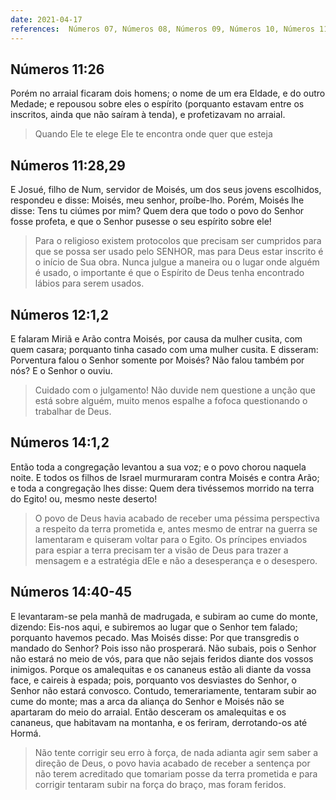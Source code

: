 ```yaml
---
date: 2021-04-17
references:  Números 07, Números 08, Números 09, Números 10, Números 11, Números 12, Números 13, Números 14, Números 15, Salmos 90, Números 16, Números 17
---
```


## Números 11:26
Porém no arraial ficaram dois homens; o nome de um era Eldade, e do outro Medade; e repousou sobre eles o espírito (porquanto estavam entre os inscritos, ainda que não saíram à tenda), e profetizavam no arraial.

> Quando Ele te elege Ele te encontra onde quer que esteja

## Números 11:28,29
E Josué, filho de Num, servidor de Moisés, um dos seus jovens escolhidos, respondeu e disse: Moisés, meu senhor, proíbe-lho.
Porém, Moisés lhe disse: Tens tu ciúmes por mim? Quem dera que todo o povo do Senhor fosse profeta, e que o Senhor pusesse o seu espírito sobre ele!

> Para o religioso existem protocolos que precisam ser cumpridos para que se possa ser usado pelo SENHOR, mas para Deus estar inscrito é o início de Sua obra.
> Nunca julgue a maneira ou o lugar onde alguém é usado, o importante é que o Espírito de Deus tenha encontrado lábios para serem usados.

## Números 12:1,2
E falaram Miriã e Arão contra Moisés, por causa da mulher cusita, com quem casara; porquanto tinha casado com uma mulher cusita.
E disseram: Porventura falou o Senhor somente por Moisés? Não falou também por nós? E o Senhor o ouviu.

> Cuidado com o julgamento!
> Não duvide nem questione a unção que está sobre alguém, muito menos espalhe a fofoca questionando o trabalhar de Deus.

## Números 14:1,2
Então toda a congregação levantou a sua voz; e o povo chorou naquela noite.
E todos os filhos de Israel murmuraram contra Moisés e contra Arão; e toda a congregação lhes disse: Quem dera tivéssemos morrido na terra do Egito! ou, mesmo neste deserto!

> O povo de Deus havia acabado de receber uma péssima perspectiva a respeito da terra prometida e, antes mesmo de entrar na guerra se lamentaram e quiseram voltar para o Egito.
> Os príncipes enviados para espiar a terra precisam ter a visão de Deus para trazer a mensagem e a estratégia dEle e não a desesperança e o desespero.

## Números 14:40-45
E levantaram-se pela manhã de madrugada, e subiram ao cume do monte, dizendo: Eis-nos aqui, e subiremos ao lugar que o Senhor tem falado; porquanto havemos pecado.
Mas Moisés disse: Por que transgredis o mandado do Senhor? Pois isso não prosperará.
Não subais, pois o Senhor não estará no meio de vós, para que não sejais feridos diante dos vossos inimigos.
Porque os amalequitas e os cananeus estão ali diante da vossa face, e caireis à espada; pois, porquanto vos desviastes do Senhor, o Senhor não estará convosco.
Contudo, temerariamente, tentaram subir ao cume do monte; mas a arca da aliança do Senhor e Moisés não se apartaram do meio do arraial.
Então desceram os amalequitas e os cananeus, que habitavam na montanha, e os feriram, derrotando-os até Hormá.

> Não tente corrigir seu erro à força, de nada adianta agir sem saber a direção de Deus, o povo havia acabado de receber a sentença por não terem acreditado que tomariam posse da terra prometida e para corrigir tentaram subir na força do braço, mas foram feridos.
